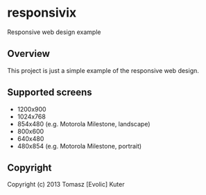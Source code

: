 responsivix
================================
Responsive web design example


Overview
--------------------------------
This project is just a simple example of the responsive web design.


Supported screens
--------------------------------
* 1200x900
* 1024x768
* 854x480 (e.g. Motorola Milestone, landscape)
* 800x600
* 640x480
* 480x854 (e.g. Motorola Milestone, portrait)


Copyright
--------------------------------
Copyright (c) 2013 Tomasz [Evolic] Kuter